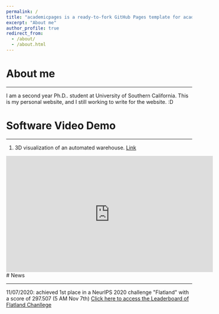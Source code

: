 ```yaml
---
permalink: /
title: "academicpages is a ready-to-fork GitHub Pages template for academic personal websites"
excerpt: "About me"
author_profile: true
redirect_from: 
  - /about/
  - /about.html
---
```


# About me

----

I am a second year Ph.D.. student at University of Southern California. This is my personal website, and I still working to write for the website. :D



# Software Video Demo

---

1. 3D visualization of an automated warehouse. [Link](https://yizh.me/software/)

<iframe width="560" height="315" src="https://www.youtube-nocookie.com/embed/omjpT013b3s" frameborder="0" allow="accelerometer; autoplay; clipboard-write; encrypted-media; gyroscope; picture-in-picture" allowfullscreen></iframe>
# News

---

11/07/2020: achieved 1st place in a NeurIPS 2020 challenge "Flatland" with a score of 297.507 (5 AM Nov 7th) [Click here to access the Leaderboard of Flatland Chanllege](https://www.aicrowd.com/challenges/neurips-2020-flatland-challenge/leaderboards)